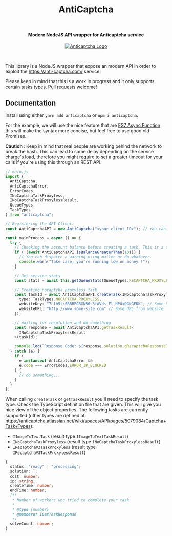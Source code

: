 <h1 align="center">
  AntiCaptcha
  <br>
  <br>
</h1>

<h4 align="center">Modern NodeJS API wrapper for Anticaptcha service</h4>

<p align="center">
  <a href="https://www.typescriptlang.org"><img src="https://anti-captcha.com/images/mainpage/herofront_nocape.png" alt="Anticaptcha Logo"></a>
</p>
<br>

This library is a NodeJS wrapper that expose an modern API in order to exploit the https://anti-captcha.com/ service.

Please keep in mind that this is a work in progress and it only supports certain tasks types. Pull requests welcome!

## Documentation

Install using either `yarn add anticaptcha` or `npm i anticaptcha`.

For the example, we will use the nice feature that are [ES7 Async Function](https://developers.google.com/web/fundamentals/primers/async-functions) this will make the syntax more concise, but feel free to use good old Promises.

**Caution** : Keep in mind that real people are working behind the network to break the hash. This can lead to some delay depending on the service charge's load, therefore you might require to set a greater timeout for your calls if you're using this through an REST API.

```typescript
// main.js
import {
  AntiCaptcha,
  AntiCaptchaError,
  ErrorCodes,
  INoCaptchaTaskProxyless,
  INoCaptchaTaskProxylessResult,
  QueueTypes,
  TaskTypes
} from "anticaptcha";

// Registering the API Client.
const AntiCaptchaAPI = new AntiCaptcha("<your_client_ID>"); // You can pass true as second argument to enable debug logs.

const mainProcess = async () => {
  try {
    // Checking the account balance before creating a task. This is a conveniance method.
    if (!(await AntiCaptchaAPI.isBalanceGreaterThan(10))) {
      // You can dispatch a warning using mailer or do whatever.
      console.warn("Take care, you're running low on money !");
    }

    // Get service stats
    const stats = await this.getQueueStats(QueueTypes.RECAPTCHA_PROXYLESS);

    // Creating nocaptcha proxyless task
    const taskId = await AntiCaptchaAPI.createTask<INoCaptchaTaskProxyless>({
      type: TaskTypes.NOCAPTCHA_PROXYLESS,
      websiteKey: "7Lfh5tkSBBBFGBGN56s8fAVds_Fl-HP0xQGNGFDK", // Some key from website
      websiteURL: "http://www.some-site.com" // Some URL from website
    });

    // Waiting for resolution and do something
    const response = await AntiCaptchaAPI.getTaskResult<
      INoCaptchaTaskProxylessResult
    >(taskId);

    console.log(`Response Code: ${response.solution.gRecaptchaResponse}`);
  } catch (e) {
    if (
      e instanceof AntiCaptchaError &&
      e.code === ErrorCodes.ERROR_IP_BLOCKED
    ) {
      // do something...
    }
  }
};
```

When calling `createTask` or `getTaskResult` you'll need to specify the task type. Check the TypeScript definition file that are given. This will give you nice view of the object properties. The following tasks are currently supported (other types are defined at: https://anticaptcha.atlassian.net/wiki/spaces/API/pages/5079084/Captcha+Task+Types):

- `IImageToTextTask` (result type `IImageToTextTaskResult`)
- `INoCaptchaTaskProxyless` (result type `INoCaptchaTaskProxylessResult`)
- `IRecaptchaV3TaskProxyless` (result type `IRecaptchaV3TaskProxylessResult`)

```typescript
{
  status: "ready" | "processing";
  solution: T;
  cost: number;
  ip: string;
  createTime: number;
  endTime: number;
  /**
   * Number of workers who tried to complete your task
   *
   * @type {number}
   * @memberof IGetTaskResponse
   */
  solveCount: number;
}
```
